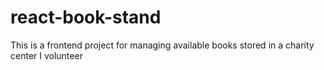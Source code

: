 # react-book-stand
This is a frontend project for managing available books stored in a charity center I volunteer
